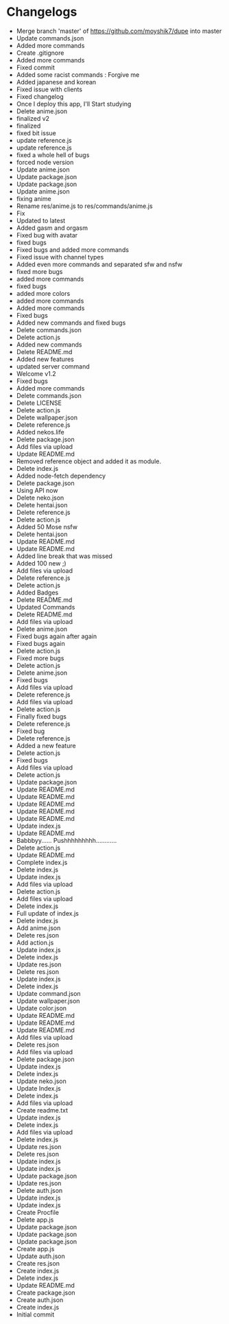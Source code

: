 # Changelogs
  
- Merge branch 'master' of https://github.com/moyshik7/dupe into master
- Update commands.json
- Added more commands
- Create .gitignore
- Added more commands
- Fixed commit
- Added some racist commands : Forgive me
- Added japanese and korean
- Fixed issue with clients
- Fixed changelog
- Once I deploy this app, I'll Start studying
- Delete anime.json
- finalized v2
- finalized
- fixed bit issue
- update reference.js
- update reference.js
- fixed a whole hell of bugs
- forced node version
- Update anime.json
- Update package.json
- Update package.json
- Update anime.json
- fixing anime
- Rename res/anime.js to res/commands/anime.js
- Fix
- Updated to latest
- Added gasm and orgasm
- Fixed bug with avatar
- fixed bugs
- Fixed bugs and added more commands
- Fixed issue with channel types
- Added even more commands and separated sfw and nsfw
- fixed more bugs
- added more commands
- fixed bugs
- added more colors
- added more commands
- Added more commands
- Fixed bugs
- Added new commands and fixed bugs
- Delete commands.json
- Delete action.js
- Added new commands
- Delete README.md
- Added new features
- updated server command
- Welcome v1.2
- Fixed bugs
- Added more commands
- Delete commands.json
- Delete LICENSE
- Delete action.js
- Delete wallpaper.json
- Delete reference.js
- Added nekos.life
- Delete package.json
- Add files via upload
- Update README.md
- Removed reference object and added it as module.
- Delete index.js
- Added node-fetch dependency
- Delete package.json
- Using API now
- Delete neko.json
- Delete hentai.json
- Delete reference.js
- Delete action.js
- Added 50 Mose nsfw
- Delete hentai.json
- Update README.md
- Update README.md
- Added line break that was missed
- Added 100 new ;)
- Add files via upload
- Delete reference.js
- Delete action.js
- Added Badges
- Delete README.md
- Updated Commands
- Delete README.md
- Add files via upload
- Delete anime.json
- Fixed bugs again after again
- Fixed bugs again
- Delete action.js
- Fixed more bugs
- Delete action.js
- Delete anime.json
- Fixed bugs
- Add files via upload
- Delete reference.js
- Add files via upload
- Delete action.js
- Finally fixed bugs
- Delete reference.js
- Fixed bug
- Delete reference.js
- Added a new feature
- Delete action.js
- Fixed bugs
- Add files via upload
- Delete action.js
- Update package.json
- Update README.md
- Update README.md
- Update README.md
- Update README.md
- Update README.md
- Update index.js
- Update README.md
- Babbbyy...... Pushhhhhhhhh............
- Delete action.js
- Update README.md
- Complete index.js
- Delete index.js
- Update index.js
- Add files via upload
- Delete action.js
- Add files via upload
- Delete index.js
- Full update of index.js
- Delete index.js
- Add anime.json
- Delete res.json
- Add action.js
- Update index.js
- Delete index.js
- Update res.json
- Delete res.json
- Update index.js
- Delete index.js
- Update command.json
- Update wallpaper.json
- Update color.json
- Update README.md
- Update README.md
- Update README.md
- Add files via upload
- Delete res.json
- Add files via upload
- Delete package.json
- Update index.js
- Delete index.js
- Update neko.json
- Update Index.js
- Delete index.js
- Add files via upload
- Create readme.txt
- Update index.js
- Delete index.js
- Add files via upload
- Delete index.js
- Update res.json
- Delete res.json
- Update index.js
- Update index.js
- Update package.json
- Update res.json
- Delete auth.json
- Update index.js
- Update index.js
- Create Procfile
- Delete app.js
- Update package.json
- Update package.json
- Update package.json
- Create app.js
- Update auth.json
- Create res.json
- Create index.js
- Delete index.js
- Update README.md
- Create package.json
- Create auth.json
- Create index.js
- Initial commit

